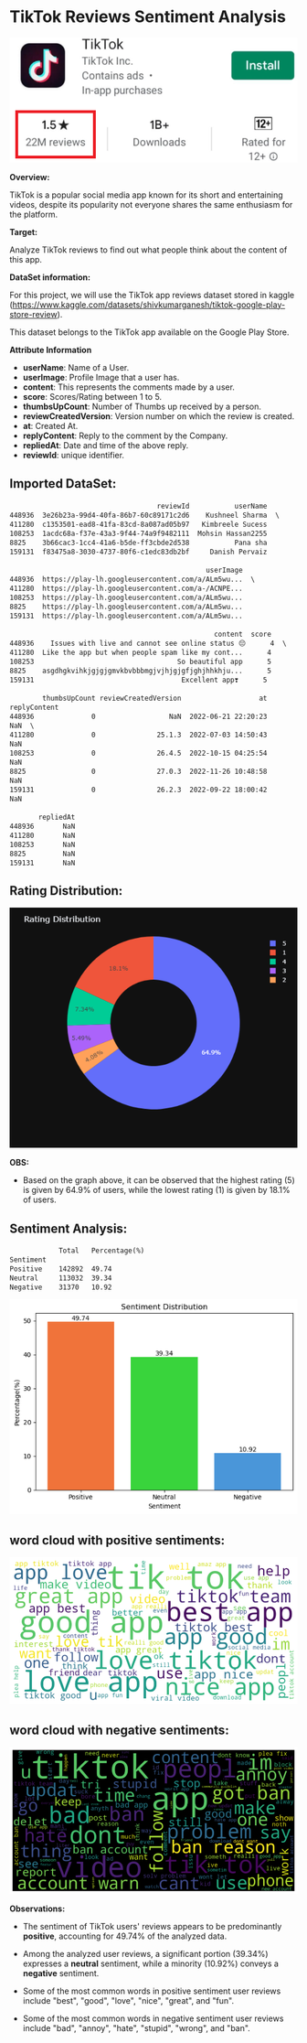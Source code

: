 # **TikTok Reviews Sentiment Analysis**

![alt text](https://github.com/Cristhian-Ninanya/TikTok_reviews_sentiment_analysis/blob/main/Images/tik_tok_cover.png?raw=true)

**Overview:**

TikTok is a popular social media app known for its short and entertaining videos, despite its popularity not everyone shares the same enthusiasm for the platform.

**Target:**

Analyze TikTok reviews to find out what people think about the content of this app.

**DataSet information:**

For this project, we will use the TikTok app reviews dataset stored in kaggle (https://www.kaggle.com/datasets/shivkumarganesh/tiktok-google-play-store-review).

This dataset belongs to the TikTok app available on the Google Play Store.

**Attribute Information**

* **userName**: Name of a User.
* **userImage**: Profile Image that a user has.
* **content**: This represents the comments made by a user.
* **score**: Scores/Rating between 1 to 5.
* **thumbsUpCount**: Number of Thumbs up received by a person.
* **reviewCreatedVersion**: Version number on which the review is created.
* **at**: Created At.
* **replyContent**: Reply to the comment by the Company.
* **repliedAt**: Date and time of the above reply.
* **reviewId**: unique identifier.

## Imported DataSet:

```
                                    reviewId           userName   
448936  3e26b23a-99d4-40fa-86b7-60c89171c2d6    Kushneel Sharma  \
411280  c1353501-ead8-41fa-83cd-8a087ad05b97   Kimbreele Sucess   
108253  1acdc68a-f37e-43a3-9f44-74a9f9482111  Mohsin Hassan2255   
8825    3b66cac3-1cc4-41a6-b5de-ff3cbde2d538           Pana sha   
159131  f83475a8-3030-4737-80f6-c1edc83db2bf     Danish Pervaiz   

                                                userImage   
448936  https://play-lh.googleusercontent.com/a/ALm5wu...  \
411280  https://play-lh.googleusercontent.com/a-/ACNPE...   
108253  https://play-lh.googleusercontent.com/a/ALm5wu...   
8825    https://play-lh.googleusercontent.com/a/ALm5wu...   
159131  https://play-lh.googleusercontent.com/a/ALm5wu...   

                                                  content  score   
448936    Issues with live and cannot see online status 😔      4  \
411280  Like the app but when people spam like my cont...      4   
108253                                   So beautiful app      5   
8825    asgdhgkvihkjgjgjgmvkbvbbbmgjvjhjgjgfjghjhhkhju...      5   
159131                                    Excellent app❣️      5   

        thumbsUpCount reviewCreatedVersion                   at replyContent   
448936              0                  NaN  2022-06-21 22:20:23          NaN  \
411280              0               25.1.3  2022-07-03 14:50:43          NaN   
108253              0               26.4.5  2022-10-15 04:25:54          NaN   
8825                0               27.0.3  2022-11-26 10:48:58          NaN   
159131              0               26.2.3  2022-09-22 18:00:42          NaN   

       repliedAt  
448936       NaN  
411280       NaN  
108253       NaN  
8825         NaN  
159131       NaN 
```

## Rating Distribution:

![alt text](https://github.com/Cristhian-Ninanya/TikTok_reviews_sentiment_analysis/blob/main/Images/rating.png?raw=true)

**OBS:**
* Based on the graph above, it can be observed that the highest rating (5) is given by 64.9% of users, while the lowest rating (1) is given by 18.1% of users.

## Sentiment Analysis:

```
			Total	Percentage(%)
Sentiment		
Positive	142892	49.74
Neutral		113032	39.34
Negative	31370	10.92
```

![alt text](https://github.com/Cristhian-Ninanya/TikTok_reviews_sentiment_analysis/blob/main/Images/sentiment_distr.png?raw=true)

## word cloud with positive sentiments:

![alt text](https://github.com/Cristhian-Ninanya/TikTok_reviews_sentiment_analysis/blob/main/Images/positive_review.png?raw=true)

## word cloud with negative sentiments:

![alt text](https://github.com/Cristhian-Ninanya/TikTok_reviews_sentiment_analysis/blob/main/Images/negative_review.png?raw=true)

**Observations:**

* The sentiment of TikTok users' reviews appears to be predominantly **positive**, accounting for 49.74% of the analyzed data.

* Among the analyzed user reviews, a significant portion (39.34%) expresses a **neutral** sentiment, while a minority (10.92%) conveys a **negative** sentiment.

* Some of the most common words in positive sentiment user reviews include "best", "good", "love", "nice", "great", and "fun".

* Some of the most common words in negative sentiment user reviews include "bad", "annoy", "hate", "stupid", "wrong", and "ban".


